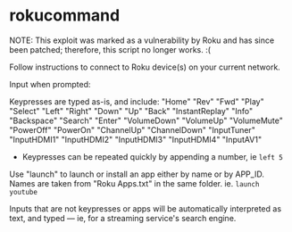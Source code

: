 # rokucommand

 NOTE: This exploit was marked as a vulnerability by Roku and has since been patched; therefore, this script no longer works. :(
 
 Follow instructions to connect to Roku device(s) on your current network.

 Input when prompted:

 Keypresses are typed as-is, and include:
 "Home" "Rev" "Fwd" "Play" "Select" "Left" "Right" "Down" "Up" "Back" "InstantReplay" "Info" "Backspace" "Search" "Enter" "VolumeDown" "VolumeUp" "VolumeMute" "PowerOff" "PowerOn" "ChannelUp" "ChannelDown" "InputTuner" "InputHDMI1" "InputHDMI2" "InputHDMI3" "InputHDMI4" "InputAV1"

 * Keypresses can be repeated quickly by appending a number, ie `left 5`

 Use "launch" to launch or install an app either by name or by APP_ID.  Names are taken from "Roku Apps.txt" in the same folder.  ie. `launch youtube`

Inputs that are not keypresses or apps will be automatically interpreted as text, and typed — ie, for a streaming service\'s search engine.
